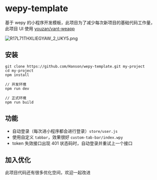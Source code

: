 # wepy-template

基于 wepy 的小程序开发模板，此项目为了减少每次新项目的基础代码工作量，此项目 UI 使用 [youzan/vant-weapp](https://github.com/youzan/vant-weapp)

![R17L71THXLIEGYAW_2_UKY5.png](https://i.loli.net/2020/02/18/YQa9VGS2d6kBI81.png)

## 安装

```
git clone https://github.com/Hanson/wepy-template.git my-project
cd my-project
npm install

// 开发环境
npm run dev

// 正式环境 
npm run build
```

## 功能

* 自动登录（每次进小程序都会进行登录）`store/user.js`
* 使用自定义 `tabbar`，效果很好 `custom-tab-bar/index.wpy`
* token 失效接口出现 401 状态码时，自动登录并重试上一个接口

## 加入优化

此项目代码还有很多优化空间，欢迎一起改进
